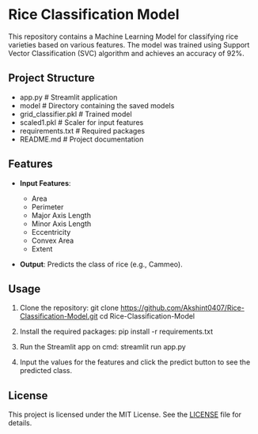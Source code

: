 # Rice Classification Model

This repository contains a Machine Learning Model for classifying rice varieties based on various features. The model was trained using Support Vector Classification (SVC) algorithm and achieves an accuracy of 92%.

## Project Structure
 - app.py                # Streamlit application
 - model                 # Directory containing the saved models
 - grid_classifier.pkl  # Trained model
 - scaled1.pkl          # Scaler for input features
 - requirements.txt      # Required packages
 - README.md             # Project documentation


## Features

- **Input Features**: 
  - Area
  - Perimeter
  - Major Axis Length
  - Minor Axis Length
  - Eccentricity
  - Convex Area
  - Extent

- **Output**: Predicts the class of rice (e.g., Cammeo).

## Usage

1. Clone the repository:
git clone https://github.com/Akshint0407/Rice-Classification-Model.git
cd Rice-Classification-Model


2. Install the required packages:
pip install -r requirements.txt

3. Run the Streamlit app on cmd:
streamlit run app.py


4. Input the values for the features and click the predict button to see the predicted class.

## License

This project is licensed under the MIT License. See the [LICENSE](LICENSE) file for details.
